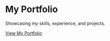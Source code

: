 # My Portfolio

Showcasing my skills, experience, and projects.

[View My Portfolio](https://gane-an.in/)
